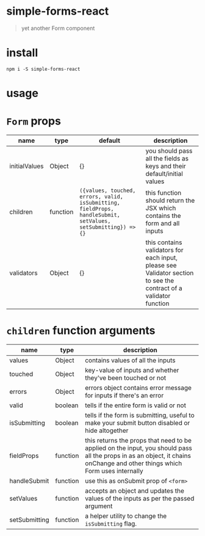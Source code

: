 # simple-forms-react

> yet another Form component

# install

```
npm i -S simple-forms-react
```

# usage

# `Form` props

| name          | type     | default                                                                                                      | description                                                                                                       |
| ------------- | -------- | ------------------------------------------------------------------------------------------------------------ | ----------------------------------------------------------------------------------------------------------------- |
| initialValues | Object   | {}                                                                                                           | you should pass all the fields as keys and their default/initial values                                           |
| children      | function | `({values, touched, errors, valid, isSubmitting, fieldProps, handleSubmit, setValues, setSubmitting}) => {}` | this function should return the JSX which contains the form and all inputs                                        |
| validators    | Object   | {}                                                                                                           | this contains validators for each input, please see Validator section to see the contract of a validator function |

# `children` function arguments

| name          | type     | description                                                                                                                                                                |
| ------------- | -------- | -------------------------------------------------------------------------------------------------------------------------------------------------------------------------- |
| values        | Object   | contains values of all the inputs                                                                                                                                          |
| touched       | Object   | key-value of inputs and whether they've been touched or not                                                                                                                |
| errors        | Object   | errors object contains error message for inputs if there's an error                                                                                                        |
| valid         | boolean  | tells if the entire form is valid or not                                                                                                                                   |
| isSubmitting  | boolean  | tells if the form is submitting, useful to make your submit button disabled or hide altogether                                                                             |
| fieldProps    | function | this returns the props that need to be applied on the input, you should pass all the props in as an object, it chains onChange and other things which Form uses internally |
| handleSubmit  | function | use this as onSubmit prop of `<form>`                                                                                                                                      |
| setValues     | function | accepts an object and updates the values of the inputs as per the passed argument                                                                                          |  |
| setSubmitting | function | a helper utility to change the `isSubmitting` flag.                                                                                                                        |
